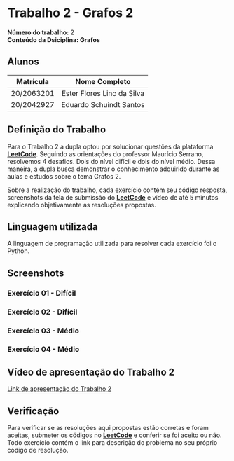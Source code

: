 # Trabalho 2 - Grafos 2

**Número do trabalho:** 2 <br>
**Conteúdo da Dsiciplina: Grafos**

## Alunos

| Matrícula |        Nome Completo       |
|:---------:|:-------------:|
| 20/2063201 | Ester Flores Lino da Silva |
| 20/2042927 | Eduardo Schuindt Santos    |

## Definição do Trabalho

Para o Trabalho 2 a dupla optou por solucionar questões da plataforma **[LeetCode](https://leetcode.com/)**. Seguindo as orientações do professor Maurício Serrano, resolvemos 4 desafios. Dois do nível difícil e dois do nível médio. Dessa maneira, a dupla busca demonstrar o conhecimento adquirido durante as aulas e estudos sobre o tema Grafos 2.

Sobre a realização do trabalho, cada exercício contém seu código resposta, screenshots da tela de submissão do **[LeetCode](https://leetcode.com/)** e vídeo de até 5 minutos explicando objetivamente as resoluções propostas.

## Linguagem utilizada

A linguagem de programação utilizada para resolver cada exercício foi o Python.

## Screenshots

### Exercício 01 - Difícil 

### Exercício 02 - Difícil 

### Exercício 03 - Médio 

### Exercício 04 - Médio 

## Vídeo de apresentação do Trabalho 2

[Link de apresentação do Trabalho 2]()

## Verificação

Para verificar se as resoluções aqui propostas estão corretas e foram aceitas, submeter os códigos no **[LeetCode](https://leetcode.com/)** e conferir se foi aceito ou não. Todo exercício contém o link para descrição do problema no seu próprio código de resolução.
